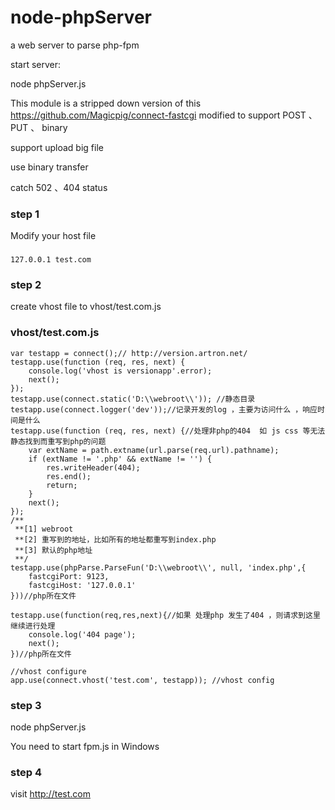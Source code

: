 node-phpServer
==============

a web server to parse php-fpm

start server:

node phpServer.js 


This module is a stripped down version of this https://github.com/Magicpig/connect-fastcgi 
modified to support POST 、 PUT 、 binary

support upload big file 


use binary transfer 

catch 502 、404 status 


### step 1
Modify  your host file 


###
	127.0.0.1 test.com


### step 2


create vhost file to vhost/test.com.js 

### vhost/test.com.js
	var testapp = connect();// http://version.artron.net/
	testapp.use(function (req, res, next) {
	    console.log('vhost is versionapp'.error);
	    next();
	});
	testapp.use(connect.static('D:\\webroot\\')); //静态目录
	testapp.use(connect.logger('dev'));//记录开发的log ，主要为访问什么 ，响应时间是什么
	testapp.use(function (req, res, next) {//处理非php的404  如 js css 等无法静态找到而重写到php的问题
	    var extName = path.extname(url.parse(req.url).pathname);
	    if (extName != '.php' && extName != '') {
	        res.writeHeader(404);
	        res.end();
	        return;
	    }
	    next();
	});
	/**
	 **[1] webroot
	 **[2] 重写到的地址，比如所有的地址都重写到index.php
	 **[3] 默认的php地址
	 **/
	testapp.use(phpParse.ParseFun('D:\\webroot\\', null, 'index.php',{
	    fastcgiPort: 9123,
	    fastcgiHost: '127.0.0.1'
	}))//php所在文件

	testapp.use(function(req,res,next){//如果 处理php 发生了404 ，则请求到这里继续进行处理
	    console.log('404 page');
	    next();
	})//php所在文件

	//vhost configure
	app.use(connect.vhost('test.com', testapp)); //vhost config
### step 3


node phpServer.js

You need to start fpm.js  in  Windows

### step 4
visit http://test.com

